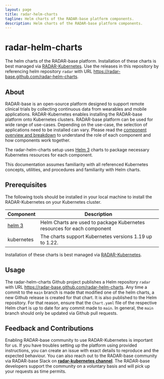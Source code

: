 ```yaml
---
layout: page
title: radar-helm-charts
tagline: Helm charts of the RADAR-base platform components.
description: Helm charts of the RADAR-base platform components.
---
```


# radar-helm-charts

The helm charts of the RADAR-base platform. Installation of these charts is best managed via [RADAR-Kubernetes](https://github.com/RADAR-base/RADAR-Kubernetes). Use the releases in this repository by referencing helm repository `radar` with URL <https://radar-base.github.com/radar-helm-charts>.

## About

RADAR-base is an open-source platform designed to support remote clinical trials by collecting continuous data from wearables and mobile applications. RADAR-Kubernetes enables installing the RADAR-base platform onto Kubernetes clusters. RADAR-base platform can be used for wide range of use-cases. Depending on the use-case, the selection of applications need to be installed can vary. Please read the [component overview and breakdown](https://radar-base.atlassian.net/wiki/spaces/RAD/pages/2673967112/Component+overview+and+breakdown) to understand the role of each component and how components work together. 

The radar-helm-charts setup uses [Helm 3](https://github.com/helm/helm) charts to package necessary Kubernetes resources for each component.

This documentation assumes familiarity with all referenced Kubernetes concepts, utilities, and procedures and familiarity with Helm charts.

## Prerequisites

The following tools should be installed in your local machine to install the RADAR-Kubernetes on your Kubernetes cluster.

| Component | Description |
|-----|------|
| [helm 3](https://github.com/helm/helm#install)| Helm Charts are used to package Kubernetes resources for each component|
| kubernetes | The charts support Kubernetes versions 1.19 up to 1.22. |

Installation of these charts is best managed via [RADAR-Kubernetes](https://github.com/RADAR-base/RADAR-Kubernetes).

## Usage

The radar-helm-charts Github project publishes a Helm repository `radar` with URL <https://radar-base.github.com/radar-helm-charts>. Any time a commit to the `main` branch is made that modified one of the helm charts, a new Github release is created for that chart. It is also published to the Helm repository. For that reason, ensure that the `Chart.yaml` file of the respective Helm chart is up to date for any commit made to `main`. In general, the `main` branch should only be updated via Github pull requests.

## Feedback and Contributions

Enabling RADAR-base community to use RADAR-Kubernetes is important for us. If you have troubles setting up the platform using provided instructions, you can create an issue with exact details to reproduce and the expected behaviour.
You can also reach out to the RADAR-base community via RADAR-base Slack on **[radar-kubernetes channel](https://radardevelopment.slack.com/archives/C021AGGESC9)**. The RADAR-base developers support the community on a voluntary basis and will pick up your requests as time permits. 

